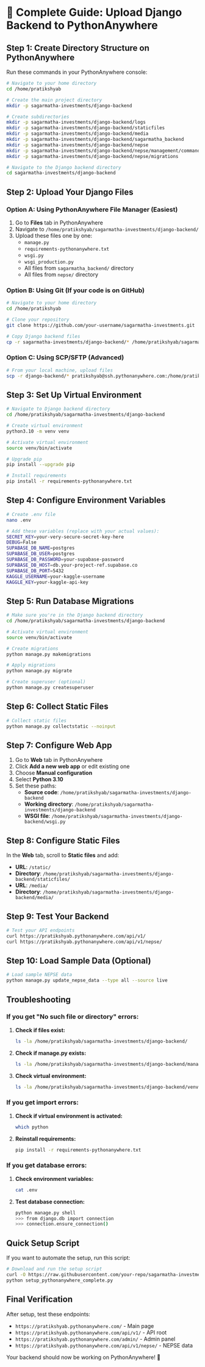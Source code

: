 # 🚀 Complete Guide: Upload Django Backend to PythonAnywhere

## Step 1: Create Directory Structure on PythonAnywhere

Run these commands in your PythonAnywhere console:

```bash
# Navigate to your home directory
cd /home/pratikshyab

# Create the main project directory
mkdir -p sagarmatha-investments/django-backend

# Create subdirectories
mkdir -p sagarmatha-investments/django-backend/logs
mkdir -p sagarmatha-investments/django-backend/staticfiles
mkdir -p sagarmatha-investments/django-backend/media
mkdir -p sagarmatha-investments/django-backend/sagarmatha_backend
mkdir -p sagarmatha-investments/django-backend/nepse
mkdir -p sagarmatha-investments/django-backend/nepse/management/commands
mkdir -p sagarmatha-investments/django-backend/nepse/migrations

# Navigate to the Django backend directory
cd sagarmatha-investments/django-backend
```

## Step 2: Upload Your Django Files

### Option A: Using PythonAnywhere File Manager (Easiest)

1. Go to **Files** tab in PythonAnywhere
2. Navigate to `/home/pratikshyab/sagarmatha-investments/django-backend/`
3. Upload these files one by one:
   - `manage.py`
   - `requirements-pythonanywhere.txt`
   - `wsgi.py`
   - `wsgi_production.py`
   - All files from `sagarmatha_backend/` directory
   - All files from `nepse/` directory

### Option B: Using Git (If your code is on GitHub)

```bash
# Navigate to your home directory
cd /home/pratikshyab

# Clone your repository
git clone https://github.com/your-username/sagarmatha-investments.git

# Copy Django backend files
cp -r sagarmatha-investments/django-backend/* /home/pratikshyab/sagarmatha-investments/django-backend/
```

### Option C: Using SCP/SFTP (Advanced)

```bash
# From your local machine, upload files
scp -r django-backend/* pratikshyab@ssh.pythonanywhere.com:/home/pratikshyab/sagarmatha-investments/django-backend/
```

## Step 3: Set Up Virtual Environment

```bash
# Navigate to Django backend directory
cd /home/pratikshyab/sagarmatha-investments/django-backend

# Create virtual environment
python3.10 -m venv venv

# Activate virtual environment
source venv/bin/activate

# Upgrade pip
pip install --upgrade pip

# Install requirements
pip install -r requirements-pythonanywhere.txt
```

## Step 4: Configure Environment Variables

```bash
# Create .env file
nano .env

# Add these variables (replace with your actual values):
SECRET_KEY=your-very-secure-secret-key-here
DEBUG=False
SUPABASE_DB_NAME=postgres
SUPABASE_DB_USER=postgres
SUPABASE_DB_PASSWORD=your-supabase-password
SUPABASE_DB_HOST=db.your-project-ref.supabase.co
SUPABASE_DB_PORT=5432
KAGGLE_USERNAME=your-kaggle-username
KAGGLE_KEY=your-kaggle-api-key
```

## Step 5: Run Database Migrations

```bash
# Make sure you're in the Django backend directory
cd /home/pratikshyab/sagarmatha-investments/django-backend

# Activate virtual environment
source venv/bin/activate

# Create migrations
python manage.py makemigrations

# Apply migrations
python manage.py migrate

# Create superuser (optional)
python manage.py createsuperuser
```

## Step 6: Collect Static Files

```bash
# Collect static files
python manage.py collectstatic --noinput
```

## Step 7: Configure Web App

1. Go to **Web** tab in PythonAnywhere
2. Click **Add a new web app** or edit existing one
3. Choose **Manual configuration**
4. Select **Python 3.10**
5. Set these paths:
   - **Source code**: `/home/pratikshyab/sagarmatha-investments/django-backend`
   - **Working directory**: `/home/pratikshyab/sagarmatha-investments/django-backend`
   - **WSGI file**: `/home/pratikshyab/sagarmatha-investments/django-backend/wsgi.py`

## Step 8: Configure Static Files

In the **Web** tab, scroll to **Static files** and add:
- **URL**: `/static/`
- **Directory**: `/home/pratikshyab/sagarmatha-investments/django-backend/staticfiles/`
- **URL**: `/media/`
- **Directory**: `/home/pratikshyab/sagarmatha-investments/django-backend/media/`

## Step 9: Test Your Backend

```bash
# Test your API endpoints
curl https://pratikshyab.pythonanywhere.com/api/v1/
curl https://pratikshyab.pythonanywhere.com/api/v1/nepse/
```

## Step 10: Load Sample Data (Optional)

```bash
# Load sample NEPSE data
python manage.py update_nepse_data --type all --source live
```

## Troubleshooting

### If you get "No such file or directory" errors:

1. **Check if files exist:**
   ```bash
   ls -la /home/pratikshyab/sagarmatha-investments/django-backend/
   ```

2. **Check if manage.py exists:**
   ```bash
   ls -la /home/pratikshyab/sagarmatha-investments/django-backend/manage.py
   ```

3. **Check virtual environment:**
   ```bash
   ls -la /home/pratikshyab/sagarmatha-investments/django-backend/venv/
   ```

### If you get import errors:

1. **Check if virtual environment is activated:**
   ```bash
   which python
   ```

2. **Reinstall requirements:**
   ```bash
   pip install -r requirements-pythonanywhere.txt
   ```

### If you get database errors:

1. **Check environment variables:**
   ```bash
   cat .env
   ```

2. **Test database connection:**
   ```bash
   python manage.py shell
   >>> from django.db import connection
   >>> connection.ensure_connection()
   ```

## Quick Setup Script

If you want to automate the setup, run this script:

```bash
# Download and run the setup script
curl -O https://raw.githubusercontent.com/your-repo/sagarmatha-investments/main/django-backend/setup_pythonanywhere_complete.py
python setup_pythonanywhere_complete.py
```

## Final Verification

After setup, test these endpoints:

- `https://pratikshyab.pythonanywhere.com/` - Main page
- `https://pratikshyab.pythonanywhere.com/api/v1/` - API root
- `https://pratikshyab.pythonanywhere.com/admin/` - Admin panel
- `https://pratikshyab.pythonanywhere.com/api/v1/nepse/` - NEPSE data

Your backend should now be working on PythonAnywhere! 🎉




